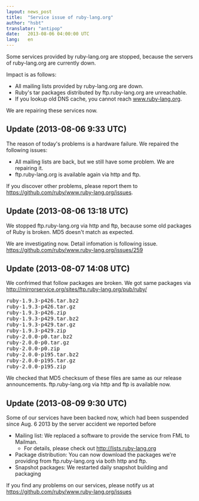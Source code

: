 ```yaml
---
layout: news_post
title:  "Service issue of ruby-lang.org"
author: "hsbt"
translator: "antipop"
date:   2013-08-06 04:00:00 UTC
lang:   en
---
```


Some services provided by ruby-lang.org are stopped,
because the servers of ruby-lang.org are currently down.

Impact is as follows:

 * All mailing lists provided by ruby-lang.org are down.
 * Ruby's tar packages distributed by ftp.ruby-lang.org are unreachable.
 * If you lookup old DNS cache, you cannot reach www.ruby-lang.org.

We are repairing these services now.

## Update (2013-08-06 9:33 UTC)

The reason of today's problems is a hardware failure.
We repaired the following issues:

 * All mailing lists are back, but we still have some problem. We are repairing it.
 * ftp.ruby-lang.org is available again via http and ftp.

If you discover other problems, please report them to
https://github.com/ruby/www.ruby-lang.org/issues.

## Update (2013-08-06 13:18 UTC)

We stopped ftp.ruby-lang.org via http and ftp, because some old packages of Ruby is broken. MD5 doesn't match as expected.

We are investigating now. Detail infomation is following issue.
https://github.com/ruby/www.ruby-lang.org/issues/259

## Update (2013-08-07 14:08 UTC)

We confrimed that follow packages are broken. We got same packages via http://mirrorservice.org/sites/ftp.ruby-lang.org/pub/ruby/
<pre>
ruby-1.9.3-p426.tar.bz2
ruby-1.9.3-p426.tar.gz
ruby-1.9.3-p426.zip
ruby-1.9.3-p429.tar.bz2
ruby-1.9.3-p429.tar.gz
ruby-1.9.3-p429.zip
ruby-2.0.0-p0.tar.bz2
ruby-2.0.0-p0.tar.gz
ruby-2.0.0-p0.zip
ruby-2.0.0-p195.tar.bz2
ruby-2.0.0-p195.tar.gz
ruby-2.0.0-p195.zip
</pre>

We checked that MD5 checksum of these files are same as our release announcements. ftp.ruby-lang.org via http and ftp is available now.

## Update (2013-08-09 9:30 UTC)

Some of our services have been backed now, which had been suspended since Aug. 6 2013 by the server accident we reported before

  * Mailing list: We replaced a software to provide the service from FML to Mailman.
    * For details, please check out http://lists.ruby-lang.org
  * Package distribution: You can now download the packages we're providing from ftp.ruby-lang.org via both http and ftp.
  * Snapshot packages: We restarted daily snapshot building and packaging

If you find any problems on our services, please notify us at https://github.com/ruby/www.ruby-lang.org/issues
